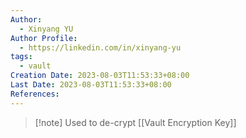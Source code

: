 ```yaml
---
Author:
  - Xinyang YU
Author Profile:
  - https://linkedin.com/in/xinyang-yu
tags:
  - vault
Creation Date: 2023-08-03T11:53:33+08:00
Last Date: 2023-08-03T11:53:33+08:00
References:
---
```

>[!note] Used to de-crypt [[Vault Encryption Key]]